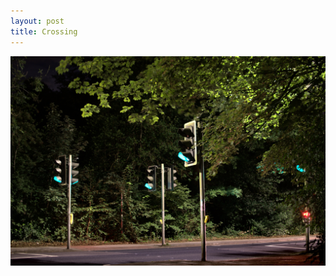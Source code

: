 ```yaml
---
layout: post
title: Crossing
---
```


[![](/assets/img/crossing_small.jpg)](/assets/img/crossing.jpg)
